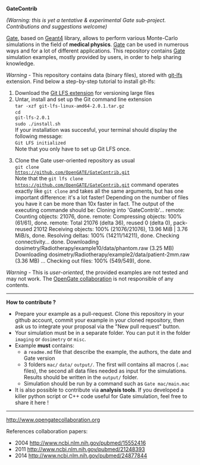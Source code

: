 **GateContrib**

*(Warning: this is yet a tentative & experimental Gate sub-project. Contributions and suggestions welcome)*

[Gate](https://github.com/OpenGATE/Gate), based on [Geant4](https://geant4.web.cern.ch) library, allows to perform various Monte-Carlo simulations in the field of **medical physics**. [Gate](https://github.com/OpenGATE/Gate) can be used in numerous ways and for a lot of different applications. This repository contains [Gate](https://github.com/OpenGATE/Gate) simulation examples, mostly provided by users, in order to help sharing knowledge.

*Warning* - This repository contains data (binary files), stored with [git-lfs](https://git-lfs.github.com/) extension. Find below a step-by-step tutorial to install git-lfs:

1. Download the [Git LFS extension](https://github.com/git-lfs/git-lfs/releases/download/v2.0.1/git-lfs-linux-amd64-2.0.1.tar.gz) for versioning large files
2. Untar, install and set up the Git command line extension<br>
<code>tar -xzf git-lfs-linux-amd64-2.0.1.tar.gz</code><br>
<code>cd git-lfs-2.0.1</code><br>
<code>sudo ./install.sh</code><br>
If your installation was succesful, your terminal should display the following message:<br>
<code>Git LFS initialized</code><br>
Note that you only have to set up Git LFS once. 
3) Clone the Gate user-oriented repository as usual<br>
<code>git clone https://github.com/OpenGATE/GateContrib.git</code><br>
Note that the <code>git lfs clone https://github.com/OpenGATE/GateContrib.git</code> command operates exactly like <code>git clone</code> and takes all the same arguments, but has one important difference: it's a lot faster! Depending on the number of files you have it can be more than 10x faster in fact.
The output of the executing commande should be:
 Cloning into 'GateContrib'...
 remote: Counting objects: 21076, done.
 remote: Compressing objects: 100% (61/61), done.
 remote: Total 21076 (delta 36), reused 0 (delta 0), pack-reused 21012
 Receiving objects: 100% (21076/21076), 13.96 MiB | 3.76 MiB/s, done.
 Resolving deltas: 100% (14211/14211), done. 
 Checking connectivity... done.
 Downloading dosimetry/Radiotherapy/example10/data/phantom.raw (3.25 MB)
 Downloading dosimetry/Radiotherapy/example2/data/patient-2mm.raw (3.36 MB)
 ...
 Checking out files: 100% (549/549), done.
 
*Warning* - This is *user-oriented*, the provided examples are not tested and may not work. The [OpenGate collaboration](http://www.opengatecollaboration.org/) is not responsible of any contents.

----
**How to contribute ?**
* Prepare your example as a pull-request. Clone this repository in your github account, commit your example in your cloned repository, then ask us to integrate your proposal via the "New pull request" button. 
* Your simulation must be in a separate folder. You can put it in the folder `imaging` or `dosimetry` or `misc`. 
* Example **must** contains:
  * a `readme.md` file that describe the example, the authors, the date and Gate version
  * 3 folders `mac/` `data/` `output/`. The first will contains all macros (`.mac` files), the second all data files needed as input for the simulations. Results should be written in the `output/` folder. 
  * Simulation should be run by a command such as `Gate mac/main.mac` 
* It is also possible to contribute via **analysis tools**. If you developed a killer python script or C++ code useful for Gate simulation, feel free to share it here !



----
http://www.opengatecollaboration.org

References collaboration papers:
* 2004 http://www.ncbi.nlm.nih.gov/pubmed/15552416
* 2011 http://www.ncbi.nlm.nih.gov/pubmed/21248393
* 2014 http://www.ncbi.nlm.nih.gov/pubmed/24877844

